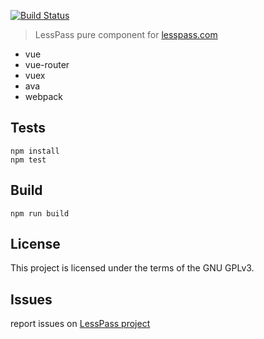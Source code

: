[![Build Status](https://travis-ci.org/lesspass/pure.svg?branch=master)](https://travis-ci.org/lesspass/pure)

> LessPass pure component for [lesspass.com](https://lesspass.com)

 - vue
 - vue-router
 - vuex
 - ava
 - webpack


## Tests

    npm install
    npm test

## Build

    npm run build

## License

This project is licensed under the terms of the GNU GPLv3.


## Issues

report issues on [LessPass project](https://github.com/lesspass/lesspass/issues)
